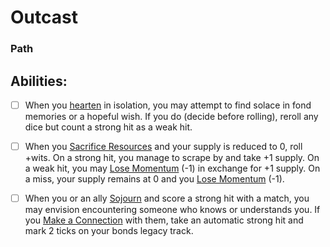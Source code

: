 # Outcast
### Path


## Abilities:
- [ ] When you [hearten](Moves/recover/hearten) in isolation, you may attempt to find solace in fond memories or a hopeful wish. If you do (decide before rolling), reroll any dice but count a strong hit as a weak hit.

- [ ] When you [Sacrifice Resources](Moves/suffer/sacrifice_resources) and your supply is reduced to 0, roll +wits. On a strong hit, you manage to scrape by and take +1 supply. On a weak hit, you may [Lose Momentum](Moves/suffer/lose_momentum) (-1) in exchange for +1 supply. On a miss, your supply remains at 0 and you [Lose Momentum](Moves/suffer/lose_momentum) (-1).

- [ ] When you or an ally [Sojourn](Moves/recover/sojourn) and score a strong hit with a match, you may envision encountering someone who knows or understands you. If you [Make a Connection](Moves/connection/make_a_connection) with them, take an automatic strong hit and mark 2 ticks on your bonds legacy track.

